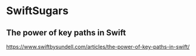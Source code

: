 # SwiftSugars

## The power of key paths in Swift

https://www.swiftbysundell.com/articles/the-power-of-key-paths-in-swift/
